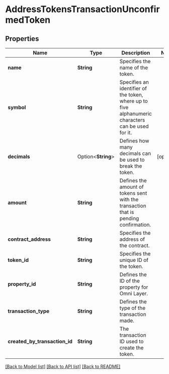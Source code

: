 # AddressTokensTransactionUnconfirmedToken

## Properties

Name | Type | Description | Notes
------------ | ------------- | ------------- | -------------
**name** | **String** | Specifies the name of the token. | 
**symbol** | **String** | Specifies an identifier of the token, where up to five alphanumeric characters can be used for it. | 
**decimals** | Option<**String**> | Defines how many decimals can be used to break the token. | [optional]
**amount** | **String** | Defines the amount of tokens sent with the transaction that is pending confirmation. | 
**contract_address** | **String** | Specifies the address of the contract. | 
**token_id** | **String** | Specifies the unique ID of the token. | 
**property_id** | **String** | Defines the ID of the property for Omni Layer. | 
**transaction_type** | **String** | Defines the type of the transaction made. | 
**created_by_transaction_id** | **String** | The transaction ID used to create the token. | 

[[Back to Model list]](../README.md#documentation-for-models) [[Back to API list]](../README.md#documentation-for-api-endpoints) [[Back to README]](../README.md)


